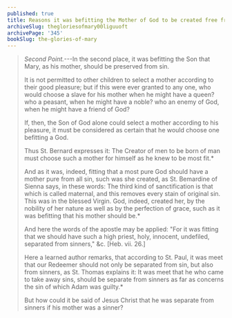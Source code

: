 ```yaml
---
published: true
title: Reasons it was befitting the Mother of God to be created free from all sin
archiveSlug: thegloriesofmary00liguuoft
archivePage: '345'
bookSlug: the-glories-of-mary
---
```


> *Second Point.*---In the second place, it was befitting the Son that Mary, as his mother, should be preserved from sin.
>
> It is not permitted to other children to select a mother according to their good pleasure; but if this were ever granted to any one, who would choose a slave for his mother when he might have a queen? who a peasant, when he might have a noble? who an enemy of God, when he might have a friend of God?
>
> If, then, the Son of God alone could select a mother according to his pleasure, it must be considered as certain that he would choose one befitting a God.
>
> Thus St. Bernard expresses it: The Creator of men to be born of man must choose such a mother for himself as he knew to be most fit.\*
>
> And as it was, indeed, fitting that a most pure God should have a mother pure from all sin, such was she created, as St. Bemardine of Sienna says, in these words: The third kind of sanctification is that which is called maternal, and this removes every stain of original sin. This was in the blessed Virgin. God, indeed, created her, by the nobility of her nature as well as by the perfection of grace, such as it was befitting that his mother should be.\*
>
> And here the words of the apostle may be applied: "For it was fitting that we should have such a high priest, holy, innocent, undefiled, separated from sinners," &c. [Heb. vii. 26.]
>
> Here a learned author remarks, that according to St. Paul, it was meet that our Redeemer should not only be separated from sin, but also from sinners, as St. Thomas explains it: It was meet that he who came to take away sins, should be separate from sinners as far as concerns the sin of which Adam was guilty.\*
>
> But how could it be said of Jesus Christ that he was separate from sinners if his mother was a sinner?
